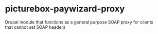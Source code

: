 picturebox-paywizard-proxy
==========================

Drupal module that functions as a general purpose SOAP proxy for clients that cannot set SOAP headers